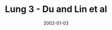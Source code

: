---
title: Lung 3 - Du and Lin et al
image: https://www.cycif.org/assets/img/du-lin-rashid-nat-protoc-2019/LUNG_3.jpg
date: '2002-01-03'
minerva_link: https://www.cycif.org/data/du-lin-rashid-nat-protoc-2019/osd-LUNG_3.html
info_link: https://www.cycif.org/data/du-lin-rashid-nat-protoc-2019/index.html
show_page_link: false
tags:
    - narrated
    - lung
---